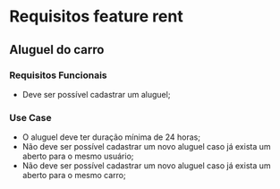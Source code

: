 # Requisitos feature rent

## Aluguel do carro

### Requisitos Funcionais
- Deve ser possível cadastrar um aluguel;

### Use Case
- O aluguel deve ter duração mínima de 24 horas;
- Não deve ser possível cadastrar um novo aluguel caso já exista um aberto para o mesmo usuário;
- Não deve ser possível cadastrar um novo aluguel caso já exista um aberto para o mesmo carro;